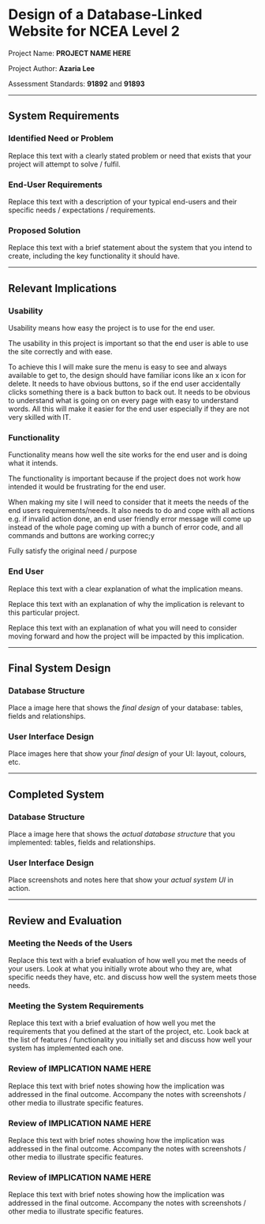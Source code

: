 # Design of a Database-Linked Website for NCEA Level 2

Project Name: **PROJECT NAME HERE**

Project Author: **Azaria Lee**

Assessment Standards: **91892** and **91893**


-------------------------------------------------

## System Requirements

### Identified Need or Problem

Replace this text with a clearly stated problem or need that exists that your project will attempt to solve / fulfil.

### End-User Requirements

Replace this text with a description of your typical end-users and their specific needs / expectations / requirements.

### Proposed Solution

Replace this text with a brief statement about the system that you intend to create, including the key functionality it should have.


-------------------------------------------------

## Relevant Implications

### Usability

Usability means how easy the project is to use for the end user.

The usability in this project is important so that the end user is able to use the site correctly and with ease.

To achieve this I will make sure the menu is easy to see and always available to get to, the design should have familiar icons like an x icon for delete. It needs to have obvious buttons, so if the end user accidentally clicks something there is a back button to back out. It needs to be obvious to understand what is going on on every page with easy to understand words. All this will make it easier for the end user especially if they are not very skilled with IT.

### Functionality

Functionality means how well the site works for the end user and is doing what it intends.

The functionality is important because if the project does not work how intended it would be frustrating for the end user.

When making my site I will need to consider that it meets the needs of the end users requirements/needs. It also needs to do and cope with all actions e.g. if invalid action done, an end user friendly error message will come up instead of the whole page coming up with a bunch of error code, and all commands and buttons are working correc;y

Fully satisfy the original need / purpose

### End User

Replace this text with a clear explanation of what the implication means.

Replace this text with an explanation of why the implication is relevant to this particular project.

Replace this text with an explanation of what you will need to consider moving forward and how the project will be impacted by this implication.


-------------------------------------------------

## Final System Design

### Database Structure

Place a image here that shows the *final design* of your database: tables, fields and relationships.

### User Interface Design

Place images here that show your *final design* of your UI: layout, colours, etc.


-------------------------------------------------

## Completed System

### Database Structure

Place a image here that shows the *actual database structure* that you implemented: tables, fields and relationships.

### User Interface Design

Place screenshots and notes here that show your *actual system UI* in action.


-------------------------------------------------

## Review and Evaluation

### Meeting the Needs of the Users

Replace this text with a brief evaluation of how well you met the needs of your users. Look at what you initially wrote about who they are, what specific needs they have, etc. and discuss how well the system meets those needs.

### Meeting the System Requirements

Replace this text with a brief evaluation of how well you met the requirements that you defined at the start of the project, etc. Look back at the list of features / functionality you initially set and discuss how well your system has implemented each one.

### Review of IMPLICATION NAME HERE

Replace this text with brief notes showing how the implication was addressed in the final outcome. Accompany the notes with screenshots / other media to illustrate specific features.

### Review of IMPLICATION NAME HERE

Replace this text with brief notes showing how the implication was addressed in the final outcome. Accompany the notes with screenshots / other media to illustrate specific features.

### Review of IMPLICATION NAME HERE

Replace this text with brief notes showing how the implication was addressed in the final outcome. Accompany the notes with screenshots / other media to illustrate specific features.


